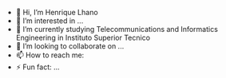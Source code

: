 - 👋 Hi, I’m Henrique Lhano
- 👀 I’m interested in ...
- 🌱 I’m currently studying Telecommunications and Informatics Engineering in Instituto Superior Tecnico
- 💞️ I’m looking to collaborate on ...
- 📫 How to reach me: 
- ⚡ Fun fact: ...

<!---
henriquelhano/henriquelhano is a ✨ special ✨ repository because its `README.md` (this file) appears on your GitHub profile.
You can click the Preview link to take a look at your changes.
--->

